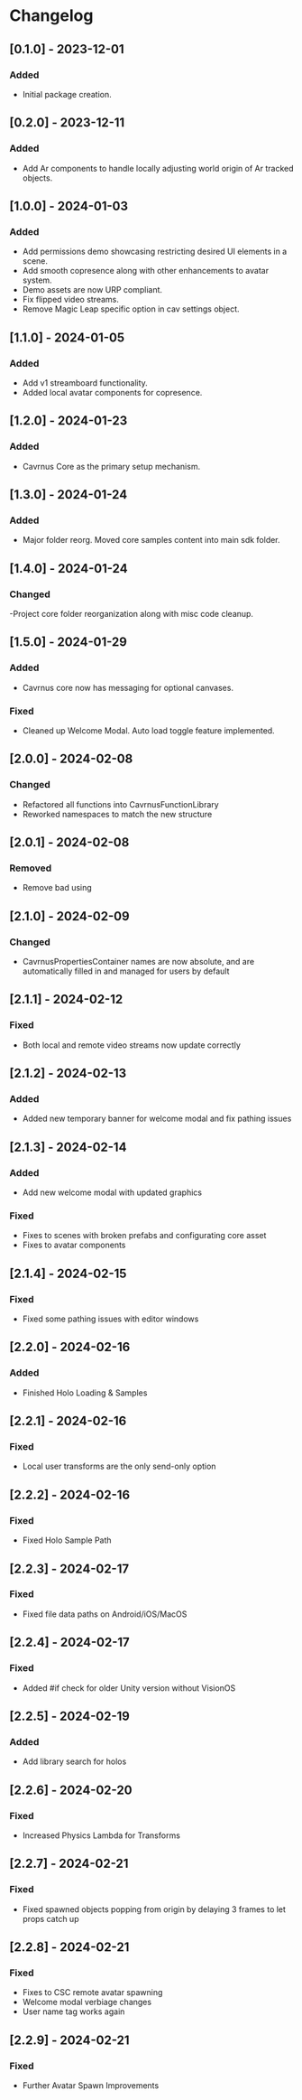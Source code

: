 # Changelog

## [0.1.0] - 2023-12-01

### Added
- Initial package creation.

## [0.2.0] - 2023-12-11

### Added
- Add Ar components to handle locally adjusting world origin of Ar tracked objects.

## [1.0.0] - 2024-01-03

### Added
- Add permissions demo showcasing restricting desired UI elements in a scene.
- Add smooth copresence along with other enhancements to avatar system.
- Demo assets are now URP compliant.
- Fix flipped video streams.
- Remove Magic Leap specific option in cav settings object.

## [1.1.0] - 2024-01-05

### Added
- Add v1 streamboard functionality.
- Added local avatar components for copresence.

## [1.2.0] - 2024-01-23

### Added
- Cavrnus Core as the primary setup mechanism.

## [1.3.0] - 2024-01-24

### Added
- Major folder reorg. Moved core samples content into main sdk folder.

## [1.4.0] - 2024-01-24

### Changed
-Project core folder reorganization along with misc code cleanup.

## [1.5.0] - 2024-01-29

### Added
- Cavrnus core now has messaging for optional canvases.

### Fixed
- Cleaned up Welcome Modal. Auto load toggle feature implemented.

## [2.0.0] - 2024-02-08

### Changed
- Refactored all functions into CavrnusFunctionLibrary
- Reworked namespaces to match the new structure

## [2.0.1] - 2024-02-08

### Removed
- Remove bad using

## [2.1.0] - 2024-02-09

### Changed
- CavrnusPropertiesContainer names are now absolute, and are automatically filled in and managed for users by default


## [2.1.1] - 2024-02-12

### Fixed
- Both local and remote video streams now update correctly


## [2.1.2] - 2024-02-13

### Added
- Added new temporary banner for welcome modal and fix pathing issues


## [2.1.3] - 2024-02-14

### Added
- Add new welcome modal with updated graphics

### Fixed
- Fixes to scenes with broken prefabs and configurating core asset
- Fixes to avatar components


## [2.1.4] - 2024-02-15

### Fixed
- Fixed some pathing issues with editor windows

## [2.2.0] - 2024-02-16

### Added
- Finished Holo Loading & Samples


## [2.2.1] - 2024-02-16

### Fixed
- Local user transforms are the only send-only option


## [2.2.2] - 2024-02-16

### Fixed
- Fixed Holo Sample Path


## [2.2.3] - 2024-02-17

### Fixed
- Fixed file data paths on Android/iOS/MacOS


## [2.2.4] - 2024-02-17

### Fixed
- Added #if check for older Unity version without VisionOS


## [2.2.5] - 2024-02-19

### Added
- Add library search for holos


## [2.2.6] - 2024-02-20

### Fixed
- Increased Physics Lambda for Transforms


## [2.2.7] - 2024-02-21

### Fixed
- Fixed spawned objects popping from origin by delaying 3 frames to let props catch up


## [2.2.8] - 2024-02-21

### Fixed
- Fixes to CSC remote avatar spawning
- Welcome modal verbiage changes
- User name tag works again


## [2.2.9] - 2024-02-21

### Fixed
- Further Avatar Spawn Improvements
